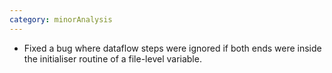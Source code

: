 ```yaml
---
category: minorAnalysis
---
```

* Fixed a bug where dataflow steps were ignored if both ends were inside the initialiser routine of a file-level variable.
